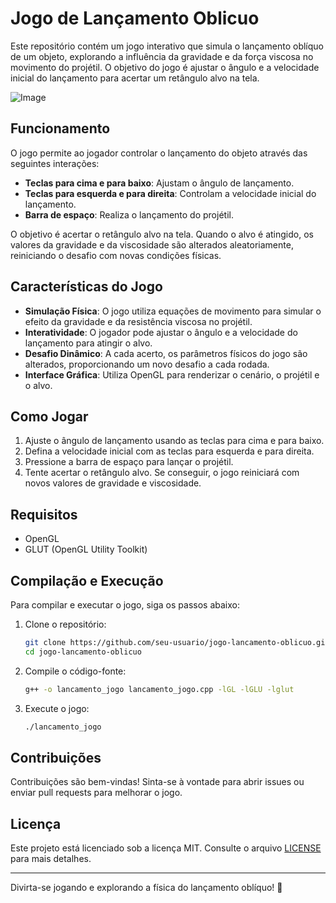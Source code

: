 # Jogo de Lançamento Oblicuo

Este repositório contém um jogo interativo que simula o lançamento oblíquo de um objeto, explorando a influência da gravidade e da força viscosa no movimento do projétil. O objetivo do jogo é ajustar o ângulo e a velocidade inicial do lançamento para acertar um retângulo alvo na tela.

![Image](https://github.com/user-attachments/assets/af98f358-2d70-4156-8e37-8650a3ab8e9e)

## Funcionamento

O jogo permite ao jogador controlar o lançamento do objeto através das seguintes interações:

- **Teclas para cima e para baixo**: Ajustam o ângulo de lançamento.
- **Teclas para esquerda e para direita**: Controlam a velocidade inicial do lançamento.
- **Barra de espaço**: Realiza o lançamento do projétil.

O objetivo é acertar o retângulo alvo na tela. Quando o alvo é atingido, os valores da gravidade e da viscosidade são alterados aleatoriamente, reiniciando o desafio com novas condições físicas.

## Características do Jogo

- **Simulação Física**: O jogo utiliza equações de movimento para simular o efeito da gravidade e da resistência viscosa no projétil.
- **Interatividade**: O jogador pode ajustar o ângulo e a velocidade do lançamento para atingir o alvo.
- **Desafio Dinâmico**: A cada acerto, os parâmetros físicos do jogo são alterados, proporcionando um novo desafio a cada rodada.
- **Interface Gráfica**: Utiliza OpenGL para renderizar o cenário, o projétil e o alvo.

## Como Jogar

1. Ajuste o ângulo de lançamento usando as teclas para cima e para baixo.
2. Defina a velocidade inicial com as teclas para esquerda e para direita.
3. Pressione a barra de espaço para lançar o projétil.
4. Tente acertar o retângulo alvo. Se conseguir, o jogo reiniciará com novos valores de gravidade e viscosidade.

## Requisitos

- OpenGL
- GLUT (OpenGL Utility Toolkit)

## Compilação e Execução

Para compilar e executar o jogo, siga os passos abaixo:

1. Clone o repositório:
   ```bash
   git clone https://github.com/seu-usuario/jogo-lancamento-oblicuo.git
   cd jogo-lancamento-oblicuo
   ```

2. Compile o código-fonte:
   ```bash
   g++ -o lancamento_jogo lancamento_jogo.cpp -lGL -lGLU -lglut
   ```

3. Execute o jogo:
   ```bash
   ./lancamento_jogo
   ```

## Contribuições

Contribuições são bem-vindas! Sinta-se à vontade para abrir issues ou enviar pull requests para melhorar o jogo.

## Licença

Este projeto está licenciado sob a licença MIT. Consulte o arquivo [LICENSE](LICENSE) para mais detalhes.

---

Divirta-se jogando e explorando a física do lançamento oblíquo! 🚀
